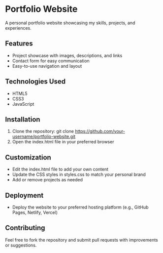 # Portfolio Website

A personal portfolio website showcasing my skills, projects, and experiences.

## Features
- Project showcase with images, descriptions, and links
- Contact form for easy communication
- Easy-to-use navigation and layout

## Technologies Used
- HTML5
- CSS3
- JavaScript

## Installation
1. Clone the repository: git clone https://github.com/your-username/portfolio-website.git
2. Open the index.html file in your preferred browser

## Customization
- Edit the index.html file to add your own content
- Update the CSS styles in styles.css to match your personal brand
- Add or remove projects as needed

## Deployment
- Deploy the website to your preferred hosting platform (e.g., GitHub Pages, Netlify, Vercel)

## Contributing
Feel free to fork the repository and submit pull requests with improvements or suggestions.
